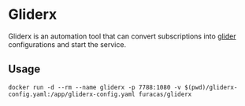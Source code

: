# Gliderx

Gliderx is an automation tool that can convert subscriptions into [glider](https://github.com/nadoo/glider) configurations and start the service.

## Usage

```
docker run -d --rm --name gliderx -p 7788:1080 -v $(pwd)/gliderx-config.yaml:/app/gliderx-config.yaml furacas/gliderx
```
